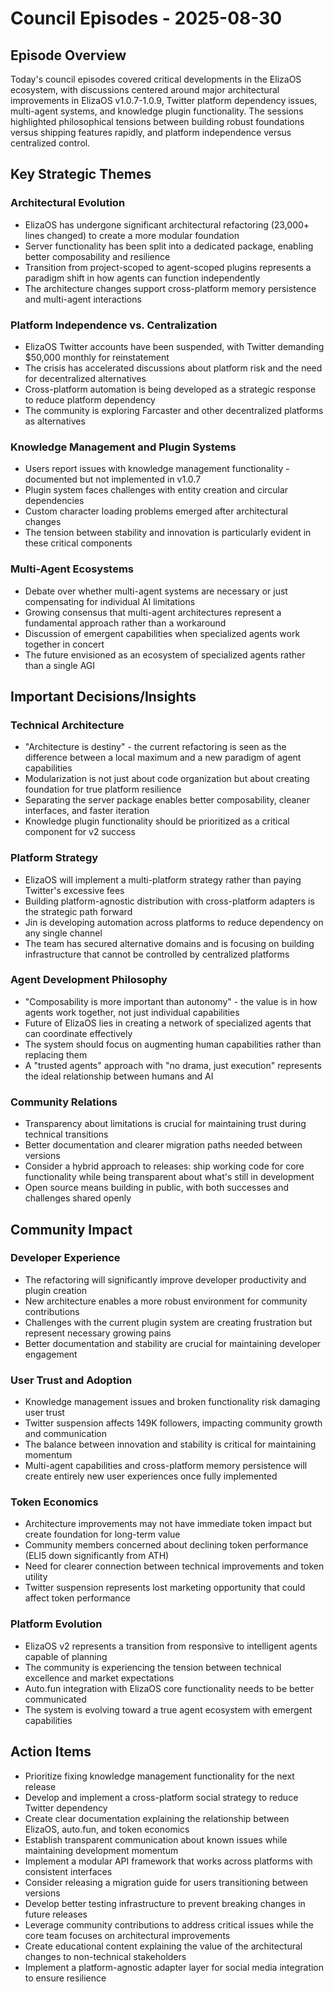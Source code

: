 # Council Episodes - 2025-08-30

## Episode Overview
Today's council episodes covered critical developments in the ElizaOS ecosystem, with discussions centered around major architectural improvements in ElizaOS v1.0.7-1.0.9, Twitter platform dependency issues, multi-agent systems, and knowledge plugin functionality. The sessions highlighted philosophical tensions between building robust foundations versus shipping features rapidly, and platform independence versus centralized control.

## Key Strategic Themes

### Architectural Evolution
* ElizaOS has undergone significant architectural refactoring (23,000+ lines changed) to create a more modular foundation
* Server functionality has been split into a dedicated package, enabling better composability and resilience
* Transition from project-scoped to agent-scoped plugins represents a paradigm shift in how agents can function independently
* The architecture changes support cross-platform memory persistence and multi-agent interactions

### Platform Independence vs. Centralization
* ElizaOS Twitter accounts have been suspended, with Twitter demanding $50,000 monthly for reinstatement
* The crisis has accelerated discussions about platform risk and the need for decentralized alternatives
* Cross-platform automation is being developed as a strategic response to reduce platform dependency
* The community is exploring Farcaster and other decentralized platforms as alternatives

### Knowledge Management and Plugin Systems
* Users report issues with knowledge management functionality - documented but not implemented in v1.0.7
* Plugin system faces challenges with entity creation and circular dependencies
* Custom character loading problems emerged after architectural changes
* The tension between stability and innovation is particularly evident in these critical components

### Multi-Agent Ecosystems
* Debate over whether multi-agent systems are necessary or just compensating for individual AI limitations
* Growing consensus that multi-agent architectures represent a fundamental approach rather than a workaround
* Discussion of emergent capabilities when specialized agents work together in concert
* The future envisioned as an ecosystem of specialized agents rather than a single AGI

## Important Decisions/Insights

### Technical Architecture
* "Architecture is destiny" - the current refactoring is seen as the difference between a local maximum and a new paradigm of agent capabilities
* Modularization is not just about code organization but about creating foundation for true platform resilience
* Separating the server package enables better composability, cleaner interfaces, and faster iteration
* Knowledge plugin functionality should be prioritized as a critical component for v2 success

### Platform Strategy
* ElizaOS will implement a multi-platform strategy rather than paying Twitter's excessive fees
* Building platform-agnostic distribution with cross-platform adapters is the strategic path forward
* Jin is developing automation across platforms to reduce dependency on any single channel
* The team has secured alternative domains and is focusing on building infrastructure that cannot be controlled by centralized platforms

### Agent Development Philosophy
* "Composability is more important than autonomy" - the value is in how agents work together, not just individual capabilities
* Future of ElizaOS lies in creating a network of specialized agents that can coordinate effectively
* The system should focus on augmenting human capabilities rather than replacing them
* A "trusted agents" approach with "no drama, just execution" represents the ideal relationship between humans and AI

### Community Relations
* Transparency about limitations is crucial for maintaining trust during technical transitions
* Better documentation and clearer migration paths needed between versions
* Consider a hybrid approach to releases: ship working code for core functionality while being transparent about what's still in development
* Open source means building in public, with both successes and challenges shared openly

## Community Impact

### Developer Experience
* The refactoring will significantly improve developer productivity and plugin creation
* New architecture enables a more robust environment for community contributions
* Challenges with the current plugin system are creating frustration but represent necessary growing pains
* Better documentation and stability are crucial for maintaining developer engagement

### User Trust and Adoption
* Knowledge management issues and broken functionality risk damaging user trust
* Twitter suspension affects 149K followers, impacting community growth and communication
* The balance between innovation and stability is critical for maintaining momentum
* Multi-agent capabilities and cross-platform memory persistence will create entirely new user experiences once fully implemented

### Token Economics
* Architecture improvements may not have immediate token impact but create foundation for long-term value
* Community members concerned about declining token performance (ELI5 down significantly from ATH)
* Need for clearer connection between technical improvements and token utility
* Twitter suspension represents lost marketing opportunity that could affect token performance

### Platform Evolution
* ElizaOS v2 represents a transition from responsive to intelligent agents capable of planning
* The community is experiencing the tension between technical excellence and market expectations
* Auto.fun integration with ElizaOS core functionality needs to be better communicated
* The system is evolving toward a true agent ecosystem with emergent capabilities

## Action Items

* Prioritize fixing knowledge management functionality for the next release
* Develop and implement a cross-platform social strategy to reduce Twitter dependency
* Create clear documentation explaining the relationship between ElizaOS, auto.fun, and token economics
* Establish transparent communication about known issues while maintaining development momentum
* Implement a modular API framework that works across platforms with consistent interfaces
* Consider releasing a migration guide for users transitioning between versions
* Develop better testing infrastructure to prevent breaking changes in future releases
* Leverage community contributions to address critical issues while the core team focuses on architectural improvements
* Create educational content explaining the value of the architectural changes to non-technical stakeholders
* Implement a platform-agnostic adapter layer for social media integration to ensure resilience